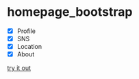 # homepage_bootstrap

- [x] Profile
- [x] SNS
- [x] Location
- [x] About

[try it out](https://hamjihyeon.github.io/homepage_bootstrap/)
